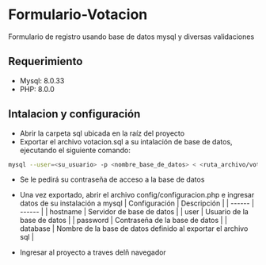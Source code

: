 # Formulario-Votacion
Formulario de registro usando base de datos mysql y diversas validaciones

## Requerimiento
- Mysql: 8.0.33
- PHP: 8.0.0

## Intalacion y configuración
- Abrir la carpeta sql ubicada en la raíz del proyecto
- Exportar el archivo votacion.sql a su intalación de base de datos, ejecutando el siguiente comando:
```sh
mysql --user=<su_usuario> -p <nombre_base_de_datos> < <ruta_archivo/votacion.sql>
```
- Se le pedirá su contraseña de acceso a la base de datos
- Una vez exportado, abrir el archivo config/configuracion.php e ingresar datos de su instalación a mysql
| Configuración | Descripción |
| ------ | ------ |
| hostname | Servidor de base de datos |
| user | Usuario de la base de datos |
| password | Contraseña de la base de datos |
| database | Nombre de la base de datos definido al exportar el archivo sql |

- Ingresar al proyecto a traves delñ navegador
